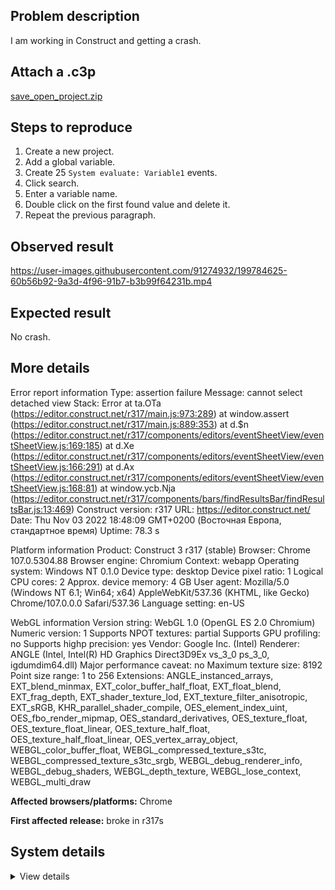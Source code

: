 ## Problem description

I am working in Construct and getting a crash.

## Attach a .c3p

[save_open_project.zip](https://github.com/WilsonPercival/WilsonPercival/files/9931358/save_open_project.zip)

## Steps to reproduce

1. Create a new project.
2. Add a global variable.
3. Create 25 `System evaluate: Variable1` events.
4. Click search.
5. Enter a variable name.
6. Double click on the first found value and delete it.
7. Repeat the previous paragraph.

## Observed result

https://user-images.githubusercontent.com/91274932/199784625-60b56b92-9a3d-4f96-91b7-b3b99f64231b.mp4

## Expected result

No crash.

## More details

Error report information
Type: assertion failure
Message: cannot select detached view
Stack: Error at ta.OTa (https://editor.construct.net/r317/main.js:973:289) at window.assert (https://editor.construct.net/r317/main.js:889:353) at d.$n (https://editor.construct.net/r317/components/editors/eventSheetView/eventSheetView.js:169:185) at d.Xe (https://editor.construct.net/r317/components/editors/eventSheetView/eventSheetView.js:166:291) at d.Ax (https://editor.construct.net/r317/components/editors/eventSheetView/eventSheetView.js:168:81) at window.ycb.Nja (https://editor.construct.net/r317/components/bars/findResultsBar/findResultsBar.js:13:469)
Construct version: r317
URL: https://editor.construct.net/
Date: Thu Nov 03 2022 18:48:09 GMT+0200 (Восточная Европа, стандартное время)
Uptime: 78.3 s

Platform information
Product: Construct 3 r317 (stable)
Browser: Chrome 107.0.5304.88
Browser engine: Chromium
Context: webapp
Operating system: Windows NT 0.1.0
Device type: desktop
Device pixel ratio: 1
Logical CPU cores: 2
Approx. device memory: 4 GB
User agent: Mozilla/5.0 (Windows NT 6.1; Win64; x64) AppleWebKit/537.36 (KHTML, like Gecko) Chrome/107.0.0.0 Safari/537.36
Language setting: en-US

WebGL information
Version string: WebGL 1.0 (OpenGL ES 2.0 Chromium)
Numeric version: 1
Supports NPOT textures: partial
Supports GPU profiling: no
Supports highp precision: yes
Vendor: Google Inc. (Intel)
Renderer: ANGLE (Intel, Intel(R) HD Graphics Direct3D9Ex vs_3_0 ps_3_0, igdumdim64.dll)
Major performance caveat: no
Maximum texture size: 8192
Point size range: 1 to 256
Extensions: ANGLE_instanced_arrays, EXT_blend_minmax, EXT_color_buffer_half_float, EXT_float_blend, EXT_frag_depth, EXT_shader_texture_lod, EXT_texture_filter_anisotropic, EXT_sRGB, KHR_parallel_shader_compile, OES_element_index_uint, OES_fbo_render_mipmap, OES_standard_derivatives, OES_texture_float, OES_texture_float_linear, OES_texture_half_float, OES_texture_half_float_linear, OES_vertex_array_object, WEBGL_color_buffer_float, WEBGL_compressed_texture_s3tc, WEBGL_compressed_texture_s3tc_srgb, WEBGL_debug_renderer_info, WEBGL_debug_shaders, WEBGL_depth_texture, WEBGL_lose_context, WEBGL_multi_draw

**Affected browsers/platforms:** Chrome

**First affected release:** broke in r317s

## System details

<details><summary>View details</summary>

Platform information
Product: Construct 3 r317 (stable)
Browser: Chrome 107.0.5304.88
Browser engine: Chromium
Context: browser
Operating system: Windows NT 0.1.0
Device type: desktop
Device pixel ratio: 1
Logical CPU cores: 2
Approx. device memory: 4 GB
User agent: Mozilla/5.0 (Windows NT 6.1; Win64; x64) AppleWebKit/537.36 (KHTML, like Gecko) Chrome/107.0.0.0 Safari/537.36
Language setting: en-US

Local storage
Storage quota (approx): 59 gb
Storage usage (approx): 87 mb (0.1%)
Persistant storage: No

Browser support notes
This list contains missing features that are not required, but could improve performance or user experience if supported.

UI effects are disabled in settings.
WebGL 2+ is not supported. Rendering quality and features may be affected.
WebGL information
Version string: WebGL 1.0 (OpenGL ES 2.0 Chromium)
Numeric version: 1
Supports NPOT textures: partial
Supports GPU profiling: no
Supports highp precision: yes
Vendor: Google Inc. (Intel)
Renderer: ANGLE (Intel, Intel(R) HD Graphics Direct3D9Ex vs_3_0 ps_3_0, igdumdim64.dll)
Major performance caveat: no
Maximum texture size: 8192
Point size range: 1 to 256
Extensions:

ANGLE_instanced_arrays
EXT_blend_minmax
EXT_color_buffer_half_float
EXT_float_blend
EXT_frag_depth
EXT_shader_texture_lod
EXT_texture_filter_anisotropic
EXT_sRGB
KHR_parallel_shader_compile
OES_element_index_uint
OES_fbo_render_mipmap
OES_standard_derivatives
OES_texture_float
OES_texture_float_linear
OES_texture_half_float
OES_texture_half_float_linear
OES_vertex_array_object
WEBGL_color_buffer_float
WEBGL_compressed_texture_s3tc
WEBGL_compressed_texture_s3tc_srgb
WEBGL_debug_renderer_info
WEBGL_debug_shaders
WEBGL_depth_texture
WEBGL_lose_context
WEBGL_multi_draw
Audio information
System sample rate: 48000 Hz
Output channels: 2
Output interpretation: speakers
Supported decode formats:

WebM Opus (audio/webm; codecs=opus)
Ogg Opus (audio/ogg; codecs=opus)
WebM Vorbis (audio/webm; codecs=vorbis)
Ogg Vorbis (audio/ogg; codecs=vorbis)
MPEG-4 AAC (audio/mp4; codecs=mp4a.40.5)
MP3 (audio/mpeg)
FLAC (audio/flac)
PCM WAV (audio/wav; codecs=1)
Supported encode formats:

WebM Opus (audio/webm; codecs=opus)
Video information
Supported decode formats:

WebM AV1 (video/webm; codecs=av01.0.00M.08)
MP4 AV1 (video/mp4; codecs=av01.0.00M.08)
WebM VP9 (video/webm; codecs=vp9)
WebM VP8 (video/webm; codecs=vp8)
Ogg Theora (video/ogg; codecs=theora)
H.264 (video/mp4; codecs=avc1.42E01E)
Supported encode formats:

WebM VP9 (video/webm; codecs=vp9)
WebM VP8 (video/webm; codecs=vp8)

</details>
